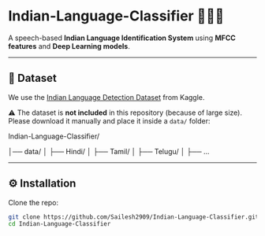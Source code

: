 # Indian-Language-Classifier 🎤🇮🇳

A speech-based **Indian Language Identification System** using **MFCC features** and **Deep Learning models**.

---

## 📂 Dataset
We use the [Indian Language Detection Dataset](https://www.kaggle.com/code/vishnusaitejan/indian-language-detection/notebook) from Kaggle.

⚠️ The dataset is **not included** in this repository (because of large size).  
Please download it manually and place it inside a `data/` folder:

Indian-Language-Classifier/

│── data/
│ ├── Hindi/
│ ├── Tamil/
│ ├── Telugu/
│ ├── ...


---

## ⚙️ Installation

Clone the repo:
```bash
git clone https://github.com/Sailesh2909/Indian-Language-Classifier.git
cd Indian-Language-Classifier

